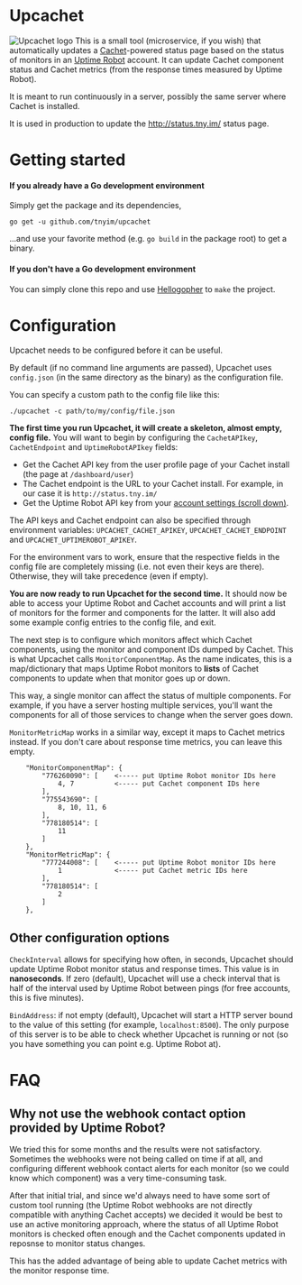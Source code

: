 # Upcachet
![Upcachet logo](https://github.com/tnyim/upcachet/raw/master/upcachet.png)
This is a small tool (microservice, if you wish) that automatically updates a [Cachet](https://cachethq.io/)-powered status page based on the status of monitors in an [Uptime Robot](https://uptimerobot.com) account. It can update Cachet component status and Cachet metrics (from the response times measured by Uptime Robot).

It is meant to run continuously in a server, possibly the same server where Cachet is installed.

It is used in production to update the http://status.tny.im/ status page.

# Getting started

#### If you already have a Go development environment

Simply get the package and its dependencies,

`go get -u github.com/tnyim/upcachet`

...and use your favorite method (e.g. `go build` in the package root) to get a binary.

#### If you don't have a Go development environment

You can simply clone this repo and use [Hellogopher](https://github.com/cloudflare/hellogopher) to `make` the project.

# Configuration

Upcachet needs to be configured before it can be useful.

By default (if no command line arguments are passed), Upcachet uses `config.json` (in the same directory as the binary) as the configuration file.

You can specify a custom path to the config file like this:

`./upcachet -c path/to/my/config/file.json`

**The first time you run Upcachet, it will create a skeleton, almost empty, config file.** You will want to begin by configuring the `CachetAPIkey`, `CachetEndpoint` and `UptimeRobotAPIkey` fields:

- Get the Cachet API key from the user profile page of your Cachet install (the page at `/dashboard/user`)
- The Cachet endpoint is the URL to your Cachet install. For example, in our case it is `http://status.tny.im/`
- Get the Uptime Robot API key from your [account settings (scroll down)](https://uptimerobot.com/dashboard.php#mySettings).

The API keys and Cachet endpoint can also be specified through environment variables: `UPCACHET_CACHET_APIKEY`, `UPCACHET_CACHET_ENDPOINT` and `UPCACHET_UPTIMEROBOT_APIKEY`.

For the environment vars to work, ensure that the respective fields in the config file are completely missing (i.e. not even their keys are there). Otherwise, they will take precedence (even if empty).

**You are now ready to run Upcachet for the second time.** It should now be able to access your Uptime Robot and Cachet accounts and will print a list of monitors for the former and components for the latter. It will also add some example config entries to the config file, and exit.

The next step is to configure which monitors affect which Cachet components, using the monitor and component IDs dumped by Cachet. This is what Upcachet calls `MonitorComponentMap`. As the name indicates, this is a map/dictionary that maps Uptime Robot monitors to **lists** of Cachet components to update when that monitor goes up or down.

This way, a single monitor can affect the status of multiple components. For example, if you have a server hosting multiple services, you'll want the components for all of those services to change when the server goes down.

`MonitorMetricMap` works in a similar way, except it maps to Cachet metrics instead. If you don't care about response time metrics, you can leave this empty.

```
    "MonitorComponentMap": {
        "776260090": [    <----- put Uptime Robot monitor IDs here
            4, 7          <----- put Cachet component IDs here
        ],
        "775543690": [
            8, 10, 11, 6
        ],
        "778180514": [
            11
        ]
    },
    "MonitorMetricMap": {
        "777244008": [    <----- put Uptime Robot monitor IDs here
            1             <----- put Cachet metric IDs here
        ],
        "778180514": [
            2
        ]
    },

```

## Other configuration options

`CheckInterval` allows for specifying how often, in seconds, Upcachet should update Uptime Robot monitor status and response times. This value is in **nanoseconds**. If zero (default), Upcachet will use a check interval that is half of the interval used by Uptime Robot between pings (for free accounts, this is five minutes).

`BindAddress`: if not empty (default), Upcachet will start a HTTP server bound to the value of this setting (for example, `localhost:8500`). The only purpose of this server is to be able to check whether Upcachet is running or not (so you have something you can point e.g. Uptime Robot at).

# FAQ
## Why not use the webhook contact option provided by Uptime Robot?

We tried this for some months and the results were not satisfactory. Sometimes the webhooks were not being called on time if at all, and configuring different webhook contact alerts for each monitor (so we could know which component) was a very time-consuming task.

After that initial trial, and since we'd always need to have some sort of custom tool running (the Uptime Robot webhooks are not directly compatible with anything Cachet accepts) we decided it would be best to use an active monitoring approach, where the status of all Uptime Robot monitors is checked often enough and the Cachet components updated in reposnse to monitor status changes.

This has the added advantage of being able to update Cachet metrics with the monitor response time.
